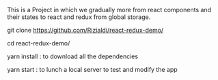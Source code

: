 This is a Project in which we gradually more from react components and their states to react and redux from global storage.

git clone https://github.com/Rizialdi/react-redux-demo/

cd react-redux-demo/

yarn install : to download all the dependencies

yarn start : to lunch a local server to test and modify the app
